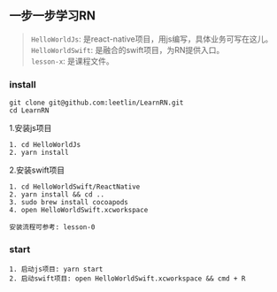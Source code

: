 ## 一步一步学习RN
> `HelloWorldJs`: 是react-native项目，用js编写，具体业务可写在这儿。<br>
> `HelloWorldSwift`: 是融合的swift项目，为RN提供入口。<br>
> `lesson-x`: 是课程文件。

### install
```
git clone git@github.com:leetlin/LearnRN.git
cd LearnRN
```

1.安装js项目
```
1. cd HelloWorldJs
2. yarn install
```

2.安装swift项目
```
1. cd HelloWorldSwift/ReactNative
2. yarn install && cd ..
3. sudo brew install cocoapods
4. open HelloWorldSwift.xcworkspace
```

`安装流程可参考: lesson-0`

### start
```
1. 启动js项目: yarn start
2. 启动swift项目: open HelloWorldSwift.xcworkspace && cmd + R
```
